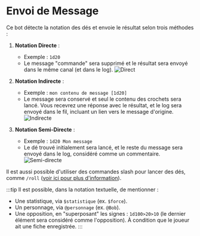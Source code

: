 # Envoi de Message

Ce bot détecte la notation des dés et envoie le résultat selon trois méthodes :

1. **Notation Directe** :
   - Exemple : `1d20`
   - Le message "commande" sera supprimé et le résultat sera envoyé dans le même canal (et dans le log).
   ![Direct](/assets/rolls/direct.gif)

2. **Notation Indirecte** :
   - Exemple : `mon contenu de message [1d20]`
   - Le message sera conservé et seul le contenu des crochets sera lancé. Vous recevrez une réponse avec le résultat, et le log sera envoyé dans le fil, incluant un lien vers le message d'origine.
   ![Indirecte](/assets/rolls/indirect.gif)

3. **Notation Semi-Directe** :
   - Exemple : `1d20 Mon message`
   - Le dé trouvé initialement sera lancé, et le reste du message sera envoyé dans le log, considéré comme un commentaire.
   ![Semi-directe](/assets/rolls/semi-direct.gif)


Il est aussi possible d'utiliser des commandes slash pour lancer des dés, comme `/roll` ([voir ici pour plus d'information](../usage/index.md)).

:::tip
Il est possible, dans la notation textuelle, de mentionner :
- Une statistique, via `$statistique` (ex. `$force`).
- Un personnage, via `@personnage` (ex. `@Bob`).
- Une opposition, en "superposant" les signes : `1d100>20>10` (le dernier élément sera considéré comme l'opposition).
À condition que le joueur ait une fiche enregistrée.
:::